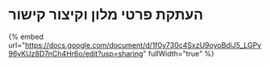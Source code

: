 # העתקת פרטי מלון וקיצור קישור

{% embed url="https://docs.google.com/document/d/1f0y730c4SxzU9oyoBdiJ5_LGPy96yKUz8D7nCh4Hr6o/edit?usp=sharing" fullWidth="true" %}
